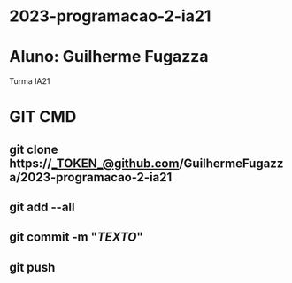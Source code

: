 # 2023-programacao-2-ia21

# Aluno: Guilherme Fugazza
Turma IA21

# GIT CMD
## git clone https://_TOKEN_@github.com/GuilhermeFugazza/2023-programacao-2-ia21
## git add --all
## git commit -m "_TEXTO_"
## git push